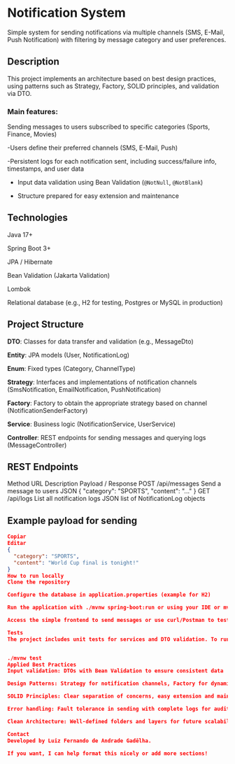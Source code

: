 # Notification System
Simple system for sending notifications via multiple channels (SMS, E-Mail, Push Notification) with filtering by message category and user preferences.

## Description
This project implements an architecture based on best design practices, using patterns such as Strategy, Factory, SOLID principles, and validation via DTO.

### Main features:
Sending messages to users subscribed to specific categories (Sports, Finance, Movies)

-Users define their preferred channels (SMS, E-Mail, Push)

-Persistent logs for each notification sent, including success/failure info, timestamps, and user data

- Input data validation using Bean Validation (`@NotNull`, `@NotBlank`)

- Structure prepared for easy extension and maintenance

## Technologies
Java 17+

Spring Boot 3+

JPA / Hibernate

Bean Validation (Jakarta Validation)

Lombok

Relational database (e.g., H2 for testing, Postgres or MySQL in production)

## Project Structure
**DTO**: Classes for data transfer and validation (e.g., MessageDto)

**Entity**: JPA models (User, NotificationLog)

**Enum**: Fixed types (Category, ChannelType)

**Strategy**: Interfaces and implementations of notification channels (SmsNotification, EmailNotification, PushNotification)

**Factory**: Factory to obtain the appropriate strategy based on channel (NotificationSenderFactory)

**Service**: Business logic (NotificationService, UserService)

**Controller**: REST endpoints for sending messages and querying logs (MessageController)

## REST Endpoints
Method	URL	Description	Payload / Response
POST	/api/messages	Send a message to users	JSON { "category": "SPORTS", "content": "..." }
GET	/api/logs	List all notification logs	JSON list of NotificationLog objects

## Example payload for sending
```json
Copiar
Editar
{
  "category": "SPORTS",
  "content": "World Cup final is tonight!"
}
How to run locally
Clone the repository

Configure the database in application.properties (example for H2)

Run the application with ./mvnw spring-boot:run or using your IDE or mvn spring-boot:run

Access the simple frontend to send messages or use curl/Postman to test the endpoints

Tests
The project includes unit tests for services and DTO validation. To run tests:


./mvnw test
Applied Best Practices
Input validation: DTOs with Bean Validation to ensure consistent data

Design Patterns: Strategy for notification channels, Factory for dynamic selection

SOLID Principles: Clear separation of concerns, easy extension and maintenance

Error handling: Fault tolerance in sending with complete logs for auditing

Clean Architecture: Well-defined folders and layers for future scalability

Contact
Developed by Luiz Fernando de Andrade Gadêlha.

If you want, I can help format this nicely or add more sections!






